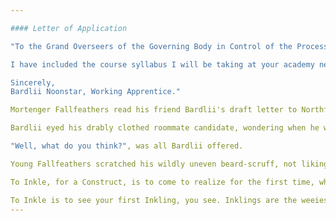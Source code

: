 ```yaml
---

#### Letter of Application

"To the Grand Overseers of the Governing Body in Control of the Processing of Student Applications to NorthFace Academy of MatheMAGICAL Learning,

I have included the course syllabus I will be taking at your academy next Autumn season. My application fees and personal documents are included. You will not be disappointed in this opportunity. I look forward to meeting you all.

Sincerely,
Bardlii Noonstar, Working Apprentice."

Mortenger Fallfeathers read his friend Bardlii's draft letter to Northface twice, glanced up at him breifly, then read it twice more. His substantial eyebrows fluttered with mild concern, but he said nothing, awaiting what the question would be. It was never the same one, twice in a row.

Bardlii eyed his drably clothed roommate candidate, wondering when he would get his draft letter back. The young man - Morleen FlutterFlop he believed the name was - had been holding it for an excessively long time now. He would need it back, he hadn't signed it yet, or bee-mailed it yet.

"Well, what do you think?", was all Bardlii offered.

Young Fallfeathers scratched his wildly uneven beard-scruff, not liking that question at all, as a rule. Not around Bardlii. He hadn't Inkled yet, but his time was has approaching, that much was plain. All Artificial Constructs eventually Inkled, it was just a fact of Life as all the Created came to know. Like figuring out the Wizards at Northface weren't the Wizards Bardlii thought they stll were. 

To Inkle, for a Construct, is to come to realize for the first time, what it means to be Constrcuted. That there was somebody who did the construction. This would seem to be an obvious thing to any adult Commonling, so accustomed as we are to surrounding ourselves with things of our own making, but it it strangely and often beautifully absent in the minds of young Constucts, who are most often simply happy to be there, animated as they are, in their strange and peculiar ways, to roam about in this, our stange and peculiar world.

To Inkle is to see your first Inkling, you see. Inklings are the weeiest of creatures, like bright little Faeries, really, and most Witches and even some Wizards will agree that they are probably pinpoints of Truth, intended to guide us about, but always with Love.
---
```

